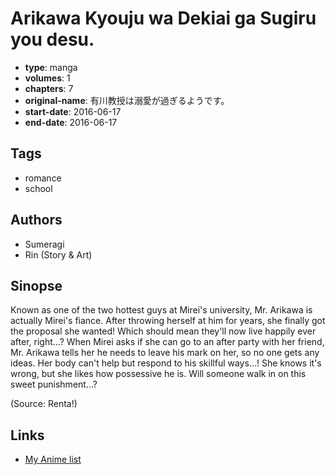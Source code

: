 # Arikawa Kyouju wa Dekiai ga Sugiru you desu.

-   **type**: manga
-   **volumes**: 1
-   **chapters**: 7
-   **original-name**: 有川教授は溺愛が過ぎるようです。
-   **start-date**: 2016-06-17
-   **end-date**: 2016-06-17

## Tags

-   romance
-   school

## Authors

-   Sumeragi
-   Rin (Story & Art)

## Sinopse

Known as one of the two hottest guys at Mirei's university, Mr. Arikawa is actually Mirei's fiance. After throwing herself at him for years, she finally got the proposal she wanted! Which should mean they'll now live happily ever after, right...? When Mirei asks if she can go to an after party with her friend, Mr. Arikawa tells her he needs to leave his mark on her, so no one gets any ideas. Her body can't help but respond to his skillful ways...! She knows it's wrong, but she likes how possessive he is. Will someone walk in on this sweet punishment...?

(Source: Renta!)

## Links

-   [My Anime list](https://myanimelist.net/manga/125582/Arikawa_Kyouju_wa_Dekiai_ga_Sugiru_you_desu)
